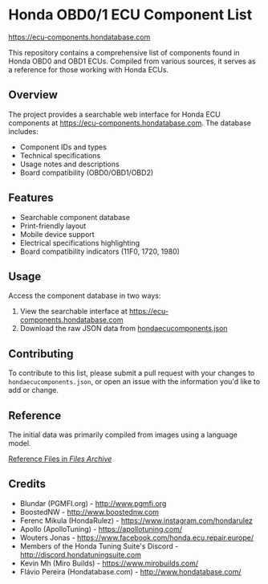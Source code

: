 # Honda OBD0/1 ECU Component List

<https://ecu-components.hondatabase.com>

This repository contains a comprehensive list of components found in Honda OBD0 and OBD1 ECUs. Compiled from various sources, it serves as a reference for those working with Honda ECUs.

## Overview

The project provides a searchable web interface for Honda ECU components at <https://ecu-components.hondatabase.com>. The database includes:

- Component IDs and types
- Technical specifications
- Usage notes and descriptions
- Board compatibility (OBD0/OBD1/OBD2)

## Features

- Searchable component database
- Print-friendly layout
- Mobile device support
- Electrical specifications highlighting
- Board compatibility indicators (11F0, 1720, 1980)

## Usage

Access the component database in two ways:

1. View the searchable interface at <https://ecu-components.hondatabase.com>
2. Download the raw JSON data from [hondaecucomponents.json](hondaecucomponents.json)

## Contributing

To contribute to this list, please submit a pull request with your changes to `hondaecucomponents.json`, or open an issue with the information you'd like to add or change.

## Reference

The initial data was primarily compiled from images using a language model.

[Reference Files in *Files Archive*](https://files.hondatabase.com/ecu-components/componentlist)

## Credits

- Blundar (PGMFI.org) - <http://www.pgmfi.org>
- BoostedNW - <http://www.boostednw.com>
- Ferenc Mikula (HondaRulez) - <https://www.instagram.com/hondarulez>
- Apollo (ApolloTuning) - <https://apollotuning.com/>
- Wouters Jonas - <https://www.facebook.com/honda.ecu.repair.europe/>
- Members of the Honda Tuning Suite's Discord - <http://discord.hondatuningsuite.com>
- Kevin Mh (Miro Builds) - <https://www.mirobuilds.com/>
- Flávio Pereira (Hondatabase.com) - <http://www.hondatabase.com/>
